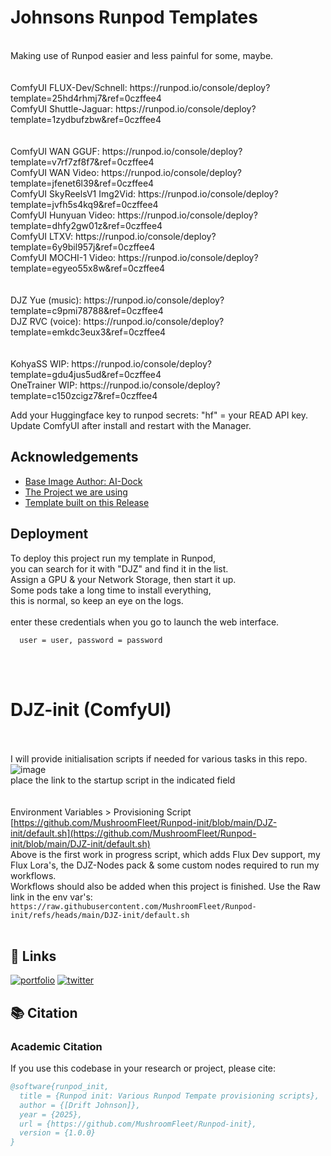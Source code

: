 # Johnsons Runpod Templates
<br />
Making use of Runpod easier and less painful for some, maybe.<br />
<br /><br />
ComfyUI FLUX-Dev/Schnell: https://runpod.io/console/deploy?template=25hd4rhmj7&ref=0czffee4<br />
ComfyUI Shuttle-Jaguar: https://runpod.io/console/deploy?template=1zydbufzbw&ref=0czffee4<br/>
<br /><br />
ComfyUI WAN GGUF: https://runpod.io/console/deploy?template=v7rf7zf8f7&ref=0czffee4<br />
ComfyUI WAN Video: https://runpod.io/console/deploy?template=jfenet6l39&ref=0czffee4<br />
ComfyUI SkyReelsV1 Img2Vid: https://runpod.io/console/deploy?template=jvfh5s4kq9&ref=0czffee4<br />
ComfyUI Hunyuan Video: https://runpod.io/console/deploy?template=dhfy2gw01z&ref=0czffee4<br />
ComfyUI LTXV: https://runpod.io/console/deploy?template=6y9bil957j&ref=0czffee4<br />
ComfyUI MOCHI-1 Video: https://runpod.io/console/deploy?template=egyeo55x8w&ref=0czffee4<br />
<br /><br />
DJZ Yue (music): https://runpod.io/console/deploy?template=c9pmi78788&ref=0czffee4<br />
DJZ RVC (voice): https://runpod.io/console/deploy?template=emkdc3eux3&ref=0czffee4<br />
<br /><br />
KohyaSS WIP: https://runpod.io/console/deploy?template=gdu4jus5ud&ref=0czffee4<br />
OneTrainer WIP: https://runpod.io/console/deploy?template=c150zcigz7&ref=0czffee4<br />

Add your Huggingface key to runpod secrets: "hf" = your READ API key.
Update ComfyUI after install and restart with the Manager.

## Acknowledgements

 - [Base Image Author: AI-Dock](https://github.com/ai-dock)
 - [The Project we are using](https://github.com/ai-dock/comfyui)
 - [Template built on this Release](https://github.com/ai-dock/comfyui/pkgs/container/comfyui/279832227?tag=latest-cuda)


## Deployment

To deploy this project run my template in Runpod, <br />
you can search for it with "DJZ" and find it in the list. <br />
Assign a GPU & your Network Storage, then start it up. <br />
Some pods take a long time to install everything, <br />
this is normal, so keep an eye on the logs.<br />
<br />
enter these credentials when you go to launch the web interface.<br />
```
  user = user, password = password
```
<br /><br />
# DJZ-init (ComfyUI) <br />
<br /><br />
I will provide initialisation scripts if needed for various tasks in this repo. <br />
![image](https://github.com/user-attachments/assets/d2aa2164-e651-4bc9-9f22-d1723b20acb7) <br />
place the link to the startup script in the indicated field <br />
<br /><br />
Environment Variables > Provisioning Script <br />
[https://github.com/MushroomFleet/Runpod-init/blob/main/DJZ-init/default.sh](https://github.com/MushroomFleet/Runpod-init/blob/main/DJZ-init/default.sh) <br />
Above is the first work in progress script, which adds Flux Dev support, my Flux Lora's, the DJZ-Nodes pack & some custom nodes required to run my workflows. <br />
Workflows should also be added when this project is finished. Use the Raw link in the env var's:
```https://raw.githubusercontent.com/MushroomFleet/Runpod-init/refs/heads/main/DJZ-init/default.sh```
<br /><br />
## 🔗 Links
[![portfolio](https://img.shields.io/badge/my_portfolio-000?style=for-the-badge&logo=ko-fi&logoColor=white)](https://fivebelowfive.uk/)
[![twitter](https://img.shields.io/badge/twitter-1DA1F2?style=for-the-badge&logo=twitter&logoColor=white)](https://twitter.com/mushroomfleet)

## 📚 Citation

### Academic Citation

If you use this codebase in your research or project, please cite:

```bibtex
@software{runpod_init,
  title = {Runpod init: Various Runpod Tempate provisioning scripts},
  author = {[Drift Johnson]},
  year = {2025},
  url = {https://github.com/MushroomFleet/Runpod-init},
  version = {1.0.0}
}
```



